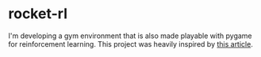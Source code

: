 # rocket-rl

I'm developing a gym environment that is also made playable with pygame for reinforcement learning. This project was heavily inspired by [this article](https://towardsdatascience.com/ultimate-guide-for-reinforced-learning-part-1-creating-a-game-956f1f2b0a91).
